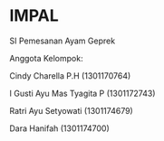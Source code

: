 # IMPAL

SI Pemesanan Ayam Geprek

Anggota Kelompok:

Cindy Charella P.H (1301170764)

I Gusti Ayu Mas Tyagita P (1301172743)

Ratri Ayu Setyowati (1301174679)

Dara Hanifah (1301174700)
